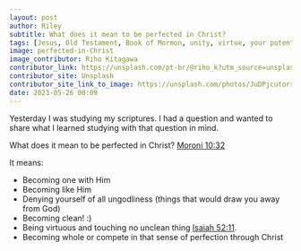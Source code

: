 ```yaml
---
layout: post
author: Riley
subtitle: What does it mean to be perfected in Christ?
tags: [Jesus, Old Testament, Book of Mormon, unity, virtue, your potential]
image: perfected-in-Christ
image_contributor: Riho Kitagawa
contributor_link: https://unsplash.com/pt-br/@riho_k?utm_source=unsplash&utm_medium=referral&utm_content=creditCopyText
contributor_site: Unsplash
contributor_site_link_to_image: https://unsplash.com/photos/JuDPjcutors?utm_source=unsplash&utm_medium=referral&utm_content=creditCopyText
date: 2023-05-26 00:09
---
```


Yesterday I was studying my scriptures. I had a question and wanted to share what I learned studying with that question in mind.

What does it mean to be perfected in Christ? [Moroni 10:32](https://www.churchofjesuschrist.org/study/scriptures/bofm/moro/10?id=p32&lang=eng#p32)

It means:
- Becoming one with Him
- Becoming like Him
- Denying yourself of all ungodliness (things that would draw you away from God)
- Becoming clean! :)
- Being virtuous and touching no unclean thing [Isaiah 52:11](https://www.churchofjesuschrist.org/study/scriptures/ot/isa/52?id=p11&lang=eng#p11).
- Becoming whole or compete in that sense of perfection through Christ